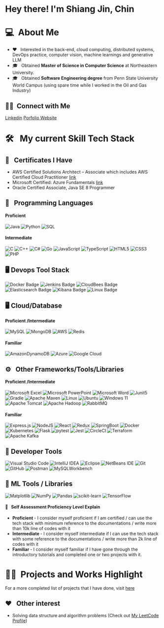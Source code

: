 

# Hey there! I'm Shiang Jin, Chin 

# 💻 &nbsp;About Me 

* ❤ &nbsp; Interested in the back-end, cloud computing, distributed systems, DevOps practice, computer vision, machine learnings and generative LLM
* 🎓 &nbsp; Obtained <b>Master of Science in Computer Science</b> at Northeastern University.
* 🎓 &nbsp; Obtained <b>Software Engineering degree</b> from Penn State University World Campus (using spare time while I worked in the Oil and Gas Industry)

## 🤝🏻 &nbsp;Connect with Me ##
[Linkedin](https://www.linkedin.com/in/shiang-jin-chin-b1575944/) [Porfolio Website](https://sjchin88.github.io/)

# 🛠 &nbsp; My current Skill Tech Stack 
## 🥇 &nbsp; Certificates I Have
* AWS Certified Solutions Architect – Associate  which includes AWS Certified Cloud Practitioner [link](https://www.credly.com/badges/a223df47-fdd4-491a-b784-2e5a4c28e67a/linked_in_profile)
* Microsoft Certified: Azure Fundamentals  [link](https://learn.microsoft.com/en-us/users/chinshiangjin-2525/credentials/9d4012a0ac8564dc)
* Oracle Certified Associate, Java SE 8 Programmer
  
## 🧮 &nbsp; Programming Languages ###
#### Proficient 
![Java](https://img.shields.io/badge/java-%23ED8B00.svg?style=for-the-badge&logo=openjdk&logoColor=white)
  ![Python](https://img.shields.io/badge/python-3670A0?style=for-the-badge&logo=python&logoColor=ffdd54)
  ![SQL](https://img.shields.io/badge/-SQL-333333?style=flat&logo=sql&logoColor=007396)
  
#### Intermediate
![C](https://img.shields.io/badge/c-%2300599C.svg?style=for-the-badge&logo=c&logoColor=white)
  ![C++](https://img.shields.io/badge/c++-%2300599C.svg?style=for-the-badge&logo=c%2B%2B&logoColor=white)
  ![C#](https://img.shields.io/badge/c%23-%23239120.svg?style=for-the-badge&logo=c-sharp&logoColor=white)
  ![Go](https://img.shields.io/badge/go-%2300ADD8.svg?style=for-the-badge&logo=go&logoColor=white)
  ![JavaScript](https://img.shields.io/badge/javascript-%23323330.svg?style=for-the-badge&logo=javascript&logoColor=%23F7DF1E)
  ![TypeScript](https://img.shields.io/badge/typescript-%23007ACC.svg?style=for-the-badge&logo=typescript&logoColor=white)
 ![HTML5](https://img.shields.io/badge/html5-%23E34F26.svg?style=for-the-badge&logo=html5&logoColor=white)
 ![CSS3](https://img.shields.io/badge/css3-%231572B6.svg?style=for-the-badge&logo=css3&logoColor=white)
  ![PHP](https://img.shields.io/badge/php-%23777BB4.svg?style=for-the-badge&logo=php&logoColor=white)

## 🖥 Devops Tool Stack ### 
![Docker Badge](https://img.shields.io/badge/Docker-2496ED?logo=docker&logoColor=fff&style=flat)
![Jenkins Badge](https://img.shields.io/badge/Jenkins-D24939?logo=jenkins&logoColor=fff&style=flat)
![CloudBees Badge](https://img.shields.io/badge/CloudBees-1997B5?logo=cloudbees&logoColor=fff&style=flat)
![Elasticsearch Badge](https://img.shields.io/badge/Elasticsearch-005571?logo=elasticsearch&logoColor=fff&style=flat)
![Kibana Badge](https://img.shields.io/badge/Kibana-005571?logo=kibana&logoColor=fff&style=flat)
![Linux Badge](https://img.shields.io/badge/Linux-FCC624?logo=linux&logoColor=000&style=flat)

## 🖥 Cloud/Database ### 
#### Proficient /Intermediate 
![MySQL](https://img.shields.io/badge/mysql-%2300f.svg?style=for-the-badge&logo=mysql&logoColor=white)
![MongoDB](https://img.shields.io/badge/MongoDB-%234ea94b.svg?style=for-the-badge&logo=mongodb&logoColor=white)
  ![AWS](https://img.shields.io/badge/AWS-%23FF9900.svg?style=for-the-badge&logo=amazon-aws&logoColor=white)
  ![Redis](https://img.shields.io/badge/redis-%23DD0031.svg?style=for-the-badge&logo=redis&logoColor=white)

#### Familiar 
![AmazonDynamoDB](https://img.shields.io/badge/Amazon%20DynamoDB-4053D6?style=for-the-badge&logo=Amazon%20DynamoDB&logoColor=white)
![Azure](https://img.shields.io/badge/azure-%230072C6.svg?style=for-the-badge&logo=microsoftazure&logoColor=white)
![Google Cloud](https://img.shields.io/badge/GoogleCloud-%234285F4.svg?style=for-the-badge&logo=google-cloud&logoColor=white)

## ⚙ &nbsp; Other Frameworks/Tools/Libraries ###
#### Proficient /Intermediate 
![Microsoft Excel](https://img.shields.io/badge/Microsoft_Excel-217346?style=for-the-badge&logo=microsoft-excel&logoColor=white)
![Microsoft PowerPoint](https://img.shields.io/badge/Microsoft_PowerPoint-B7472A?style=for-the-badge&logo=microsoft-powerpoint&logoColor=white)
![Microsoft Word](https://img.shields.io/badge/Microsoft_Word-2B579A?style=for-the-badge&logo=microsoft-word&logoColor=white)
![Junit5](https://img.shields.io/badge/-Junit5-333333?style=flat&logo=Junit5)
![Gradle](https://img.shields.io/badge/Gradle-02303A.svg?style=for-the-badge&logo=Gradle&logoColor=white)
  ![Apache Maven](https://img.shields.io/badge/Apache%20Maven-C71A36?style=for-the-badge&logo=Apache%20Maven&logoColor=white)
![Linux](https://img.shields.io/badge/Linux-FCC624?style=for-the-badge&logo=linux&logoColor=black)
	![Ubuntu](https://img.shields.io/badge/Ubuntu-E95420?style=for-the-badge&logo=ubuntu&logoColor=white)
 	![Windows 11](https://img.shields.io/badge/Windows%2011-%230079d5.svg?style=for-the-badge&logo=Windows%2011&logoColor=white)
  ![Apache Tomcat](https://img.shields.io/badge/apache%20tomcat-%23F8DC75.svg?style=for-the-badge&logo=apache-tomcat&logoColor=black)
  ![Apache Hadoop](https://img.shields.io/badge/Apache%20Hadoop-66CCFF?style=for-the-badge&logo=apachehadoop&logoColor=black)
  	![RabbitMQ](https://img.shields.io/badge/Rabbitmq-FF6600?style=for-the-badge&logo=rabbitmq&logoColor=white)
  
#### Familiar 
  ![Express.js](https://img.shields.io/badge/express.js-%23404d59.svg?style=for-the-badge&logo=express&logoColor=%2361DAFB)
  ![NodeJS](https://img.shields.io/badge/node.js-6DA55F?style=for-the-badge&logo=node.js&logoColor=white)
 ![React](https://img.shields.io/badge/react-%2320232a.svg?style=for-the-badge&logo=react&logoColor=%2361DAFB)
  	![Redux](https://img.shields.io/badge/redux-%23593d88.svg?style=for-the-badge&logo=redux&logoColor=white)
  ![SpringBoot](https://img.shields.io/badge/-SpringBoot-333333?style=flat&logo=springboot)
![Docker](https://img.shields.io/badge/docker-%230db7ed.svg?style=for-the-badge&logo=docker&logoColor=white)
	![Kubernetes](https://img.shields.io/badge/kubernetes-%23326ce5.svg?style=for-the-badge&logo=kubernetes&logoColor=white)
  ![Flask](https://img.shields.io/badge/flask-%23000.svg?style=for-the-badge&logo=flask&logoColor=white)
  ![pytest](https://img.shields.io/badge/-pytest-333333?style=flat&logo=pytest)
  ![Jest](https://img.shields.io/badge/-jest-%23C21325?style=for-the-badge&logo=jest&logoColor=white)
  ![CircleCI](https://img.shields.io/badge/circle%20ci-%23161616.svg?style=for-the-badge&logo=circleci&logoColor=white)
  ![Terraform](https://img.shields.io/badge/terraform-%235835CC.svg?style=for-the-badge&logo=terraform&logoColor=white)
  ![Apache Kafka](https://img.shields.io/badge/Apache%20Kafka-000?style=for-the-badge&logo=apachekafka)
  
##  🔧 Developer Tools ###
 ![Visual Studio Code](https://img.shields.io/badge/Visual%20Studio%20Code-0078d7.svg?style=for-the-badge&logo=visual-studio-code&logoColor=white)
 ![IntelliJ IDEA](https://img.shields.io/badge/IntelliJIDEA-000000.svg?style=for-the-badge&logo=intellij-idea&logoColor=white)
  ![Eclipse](https://img.shields.io/badge/Eclipse-FE7A16.svg?style=for-the-badge&logo=Eclipse&logoColor=white)
  ![NetBeans IDE](https://img.shields.io/badge/NetBeansIDE-1B6AC6.svg?style=for-the-badge&logo=apache-netbeans-ide&logoColor=white)
 ![Git](https://img.shields.io/badge/git-%23F05033.svg?style=for-the-badge&logo=git&logoColor=white)
 ![GitHub](https://img.shields.io/badge/github-%23121011.svg?style=for-the-badge&logo=github&logoColor=white)
  ![Postman](https://img.shields.io/badge/Postman-FF6C37?style=for-the-badge&logo=postman&logoColor=white)
  ![MySQLWorkbench](https://img.shields.io/badge/-MySQLWorkbench-333333?style=flat&logo=MySQLWorkbench)

## 📐 ML Tools / Libraries
![Matplotlib](https://img.shields.io/badge/Matplotlib-%23ffffff.svg?style=for-the-badge&logo=Matplotlib&logoColor=black)
![NumPy](https://img.shields.io/badge/numpy-%23013243.svg?style=for-the-badge&logo=numpy&logoColor=white)
![Pandas](https://img.shields.io/badge/pandas-%23150458.svg?style=for-the-badge&logo=pandas&logoColor=white)
![scikit-learn](https://img.shields.io/badge/scikit--learn-%23F7931E.svg?style=for-the-badge&logo=scikit-learn&logoColor=white)
![TensorFlow](https://img.shields.io/badge/TensorFlow-%23FF6F00.svg?style=for-the-badge&logo=TensorFlow&logoColor=white)

#### 📜 &nbsp; Self Assessment Proficiency Level Explain
* <b> Proficient </b> - I consider myself proficient if I am certified / can use the tech stack with minimum reference to the documentations / write more than 10k line of codes with it
* <b> Intermediate </b> - I consider myself intermediate if I can use the tech stack with some reference to the documentations / write more than 2k line of codes with it
* <b> Familiar </b> - I consider myself familiar if I have gone through the introductory tutorials and completed one or two projects with it.

# 🤝🏻 &nbsp;Projects and Works Highlight
For a more completed list of projects that I have done, visit [here](https://sjchin88.github.io/)

## ♥ &nbsp; Other interest ###
* Solving data structure and algorithm problems (Check out [My LeetCode Profile](https://leetcode.com/juggernutx/))
